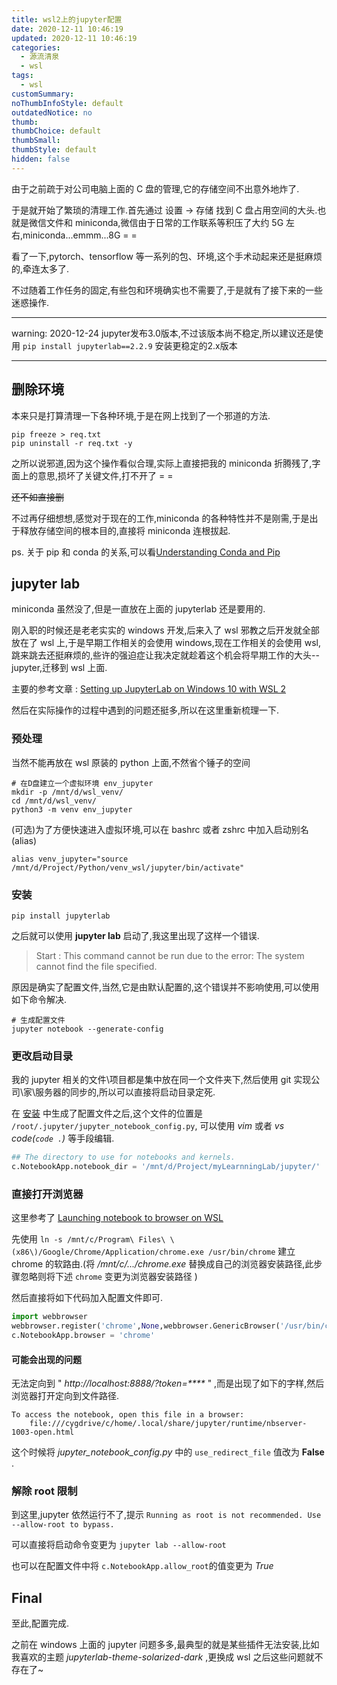 ```yaml
---
title: wsl2上的jupyter配置
date: 2020-12-11 10:46:19
updated: 2020-12-11 10:46:19
categories:
  - 源流清泉
  - wsl
tags:
  - wsl
customSummary:
noThumbInfoStyle: default
outdatedNotice: no
thumb:
thumbChoice: default
thumbSmall:
thumbStyle: default
hidden: false
---
```


由于之前疏于对公司电脑上面的 C 盘的管理,它的存储空间不出意外地炸了.

于是就开始了繁琐的清理工作.首先通过 设置 -> 存储 找到 C 盘占用空间的大头.也就是微信文件和 miniconda,微信由于日常的工作联系等积压了大约 5G 左右,miniconda...emmm...8G = =

看了一下,pytorch、tensorflow 等一系列的包、环境,这个手术动起来还是挺麻烦的,牵连太多了.

不过随着工作任务的固定,有些包和环境确实也不需要了,于是就有了接下来的一些迷惑操作.

<!-- more -->

---

warning: 2020-12-24 jupyter发布3.0版本,不过该版本尚不稳定,所以建议还是使用 `pip install jupyterlab==2.2.9` 安装更稳定的2.x版本

---

## 删除环境

本来只是打算清理一下各种环境,于是在网上找到了一个邪道的方法.

```shell
pip freeze > req.txt
pip uninstall -r req.txt -y
```

之所以说邪道,因为这个操作看似合理,实际上直接把我的 miniconda 折腾残了,字面上的意思,损坏了关键文件,打不开了 = =

~~还不如直接删~~

不过再仔细想想,感觉对于现在的工作,miniconda 的各种特性并不是刚需,于是出于释放存储空间的根本目的,直接将 miniconda 连根拔起.

ps. 关于 pip 和 conda 的关系,可以看[Understanding Conda and Pip](https://www.anaconda.com/blog/understanding-conda-and-pip)

## jupyter lab

miniconda 虽然没了,但是一直放在上面的 jupyterlab 还是要用的.

刚入职的时候还是老老实实的 windows 开发,后来入了 wsl 邪教之后开发就全部放在了 wsl 上,于是早期工作相关的会使用 windows,现在工作相关的会使用 wsl,跳来跳去还挺麻烦的,些许的强迫症让我决定就趁着这个机会将早期工作的大头--jupyter,迁移到 wsl 上面.

主要的参考文章 : [Setting up JupyterLab on Windows 10 with WSL 2](https://davidbailey.codes/blog/2020-07-10-setting-up-jupyterlab-on-windows-10)

然后在实际操作的过程中遇到的问题还挺多,所以在这里重新梳理一下.

### 预处理

当然不能再放在 wsl 原装的 python 上面,不然省个锤子的空间

```shell
# 在D盘建立一个虚拟环境 env_jupyter
mkdir -p /mnt/d/wsl_venv/
cd /mnt/d/wsl_venv/
python3 -m venv env_jupyter
```

(可选)为了方便快速进入虚拟环境,可以在 bashrc 或者 zshrc 中加入启动别名(alias)

```shell
alias venv_jupyter="source /mnt/d/Project/Python/venv_wsl/jupyter/bin/activate"
```

### 安装

```shell
pip install jupyterlab
```

之后就可以使用 **jupyter lab** 启动了,我这里出现了这样一个错误.

> Start : This command cannot be run due to the error: The system cannot find the file specified.

原因是确实了配置文件,当然,它是由默认配置的,这个错误并不影响使用,可以使用如下命令解决.

```shell
# 生成配置文件
jupyter notebook --generate-config
```

### 更改启动目录

我的 jupyter 相关的文件\项目都是集中放在同一个文件夹下,然后使用 git 实现公司\家\服务器的同步的,所以可以直接将启动目录定死.

在 [安装](#安装) 中生成了配置文件之后,这个文件的位置是 `/root/.jupyter/jupyter_notebook_config.py`, 可以使用 _vim_ 或者 _vs code(`code .`)_ 等手段编辑.

```python
## The directory to use for notebooks and kernels.
c.NotebookApp.notebook_dir = '/mnt/d/Project/myLearnningLab/jupyter/'
```

### 直接打开浏览器

这里参考了 [Launching notebook to browser on WSL](https://github.com/jupyter/notebook/issues/4594)

先使用 `ln -s /mnt/c/Program\ Files\ \(x86\)/Google/Chrome/Application/chrome.exe /usr/bin/chrome` 建立 chrome 的软路由.(将 _/mnt/c/.../chrome.exe_ 替换成自己的浏览器安装路径,此步骤忽略则将下述 `chrome` 变更为浏览器安装路径 )

然后直接将如下代码加入配置文件即可.

```python
import webbrowser
webbrowser.register('chrome',None,webbrowser.GenericBrowser('/usr/bin/chrome'))
c.NotebookApp.browser = 'chrome'
```

#### 可能会出现的问题

无法定向到 " _http://localhost:8888/?token=\*\*\*\*_ " ,而是出现了如下的字样,然后浏览器打开定向到文件路径.

```shell
To access the notebook, open this file in a browser:
    file:///cygdrive/c/home/.local/share/jupyter/runtime/nbserver-1003-open.html
```

这个时候将 _jupyter_notebook_config.py_ 中的 `use_redirect_file` 值改为 **False** .

### 解除 root 限制

到这里,jupyter 依然运行不了,提示 `Running as root is not recommended. Use --allow-root to bypass.`

可以直接将启动命令变更为 `jupyter lab --allow-root`

也可以在配置文件中将 `c.NotebookApp.allow_root`的值变更为 _True_

## Final

至此,配置完成.

之前在 windows 上面的 jupyter 问题多多,最典型的就是某些插件无法安装,比如我喜欢的主题 _jupyterlab-theme-solarized-dark_ ,更换成 wsl 之后这些问题就不存在了~
